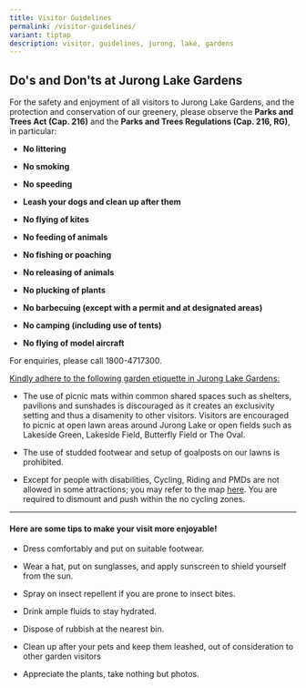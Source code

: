 ```yaml
---
title: Visitor Guidelines
permalink: /visitor-guidelines/
variant: tiptap
description: visitor, guidelines, jurong, lake, gardens
---
```

<h2><strong>Do's</strong> and <strong>Don'ts</strong> at Jurong Lake Gardens</h2>
<p>For the safety and enjoyment of all visitors to Jurong Lake Gardens, and
the protection and conservation of our greenery, please observe the <strong>Parks and Trees Act (Cap. 216)</strong> and
the <strong>Parks and Trees Regulations (Cap. 216, RG)</strong>, in particular:</p>
<ul data-tight="true" class="tight">
<li>
<p><strong>No littering</strong>
</p>
</li>
<li>
<p><strong>No smoking</strong>
</p>
</li>
<li>
<p><strong>No speeding</strong>
</p>
</li>
<li>
<p><strong>Leash your dogs and clean up after them</strong>
</p>
</li>
<li>
<p><strong>No flying of kites</strong>
</p>
</li>
<li>
<p><strong>No feeding of animals</strong>
</p>
</li>
<li>
<p><strong>No fishing or poaching</strong>
</p>
</li>
<li>
<p><strong>No releasing of animals</strong>
</p>
</li>
<li>
<p><strong>No plucking of plants</strong>
</p>
</li>
<li>
<p><strong>No barbecuing (except with a permit and at designated areas)</strong>
</p>
</li>
<li>
<p><strong>No camping (including use of tents)</strong>
</p>
</li>
<li>
<p><strong>No flying of model aircraft</strong>
</p>
</li>
</ul>
<p>For enquiries, please call 1800-4717300.</p>
<p><u>Kindly adhere to the following garden etiquette in Jurong Lake Gardens:</u>
</p>
<ul data-tight="true" class="tight">
<li>
<p>The use of picnic mats within common shared spaces such as shelters, pavilions
and sunshades is discouraged as it creates an exclusivity setting and thus
a disamenity to other visitors. Visitors are encouraged to picnic at open
lawn areas around Jurong Lake or open fields such as Lakeside Green, Lakeside
Field, Butterfly Field or The Oval.</p>
</li>
<li>
<p>The use of studded footwear and setup of goalposts on our lawns is prohibited.&nbsp;</p>
</li>
<li>
<p>Except for people with disabilities, Cycling, Riding and PMDs are not
allowed in some attractions; you may refer to the map <a href="/files/Maps and Trails/JLG_No_Cycling_Zones.pdf" rel="noopener noreferrer nofollow" target="_blank">here</a>.
You are required to dismount and push within the no cycling zones.&nbsp;</p>
</li>
</ul>
<hr>
<h4><strong>Here are some tips to make your visit more enjoyable!</strong></h4>
<ul data-tight="true" class="tight">
<li>
<p>Dress comfortably and put on suitable footwear.</p>
</li>
<li>
<p>Wear a hat, put on sunglasses, and apply sunscreen to shield yourself
from the sun.</p>
</li>
<li>
<p>Spray on insect repellent if you are prone to insect bites.</p>
</li>
<li>
<p>Drink ample fluids to stay hydrated.</p>
</li>
<li>
<p>Dispose of rubbish at the nearest bin.</p>
</li>
<li>
<p>Clean up after your pets and keep them leashed, out of consideration to
other garden visitors</p>
</li>
<li>
<p>Appreciate the plants, take nothing but photos.</p>
</li>
</ul>
<p></p>